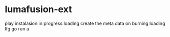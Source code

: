 # lumafusion-ext
play
instalasion 
in progress
loading
create the meta
data on burning
loading
lfg
go
run
a
